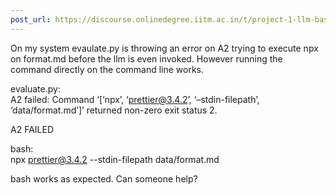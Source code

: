 ```yaml
---
post_url: https://discourse.onlinedegree.iitm.ac.in/t/project-1-llm-based-automation-agent-discussion-thread-tds-jan-2025/164277/484
---
```

On my system evaulate.py is throwing an error on A2 trying to execute npx on format.md before the llm is even invoked. However running the command directly on the command line works.

evaluate.py:  
 A2 failed: Command ‘[‘npx’, ‘prettier@3.4.2’, ‘–stdin-filepath’, ‘data/format.md’]’ returned non-zero exit status 2.

 A2 FAILED

bash:  
npx prettier@3.4.2 --stdin-filepath data/format.md

bash works as expected. Can someone help?